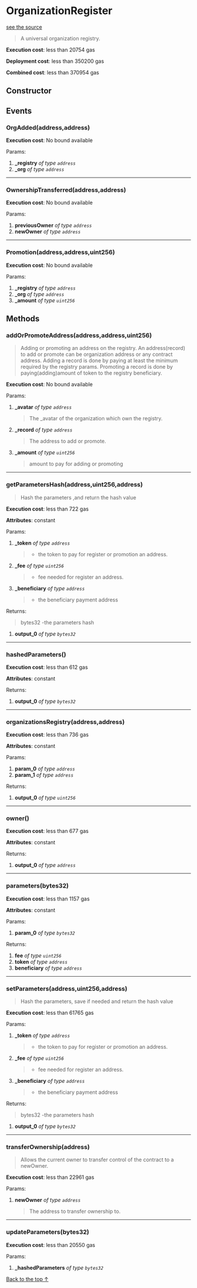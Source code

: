 # OrganizationRegister
[see the source](https://github.com/daostack/arc/tree/master/contracts/universalSchemes/OrganizationRegister.sol)
> A universal organization registry.


**Execution cost**: less than 20754 gas

**Deployment cost**: less than 350200 gas

**Combined cost**: less than 370954 gas

## Constructor




## Events
### OrgAdded(address,address)


**Execution cost**: No bound available


Params:

1. **_registry** *of type `address`*
2. **_org** *of type `address`*

--- 
### OwnershipTransferred(address,address)


**Execution cost**: No bound available


Params:

1. **previousOwner** *of type `address`*
2. **newOwner** *of type `address`*

--- 
### Promotion(address,address,uint256)


**Execution cost**: No bound available


Params:

1. **_registry** *of type `address`*
2. **_org** *of type `address`*
3. **_amount** *of type `uint256`*


## Methods
### addOrPromoteAddress(address,address,uint256)
>
> Adding or promoting an address on the registry.     An address(record) to add or promote can be organization address or any contract address.     Adding a record is done by paying at least the minimum required by the registry params.     Promoting a record is done by paying(adding)amount of token to the registry beneficiary.


**Execution cost**: No bound available


Params:

1. **_avatar** *of type `address`*

    > The _avatar of the organization which own the registry.

2. **_record** *of type `address`*

    > The address to add or promote.

3. **_amount** *of type `uint256`*

    > amount to pay for adding or promoting



--- 
### getParametersHash(address,uint256,address)
>
> Hash the parameters ,and return the hash value


**Execution cost**: less than 722 gas

**Attributes**: constant


Params:

1. **_token** *of type `address`*

    > -  the token to pay for register or promotion an address.

2. **_fee** *of type `uint256`*

    > - fee needed for register an address.

3. **_beneficiary** *of type `address`*

    > - the beneficiary payment address


Returns:

> bytes32 -the parameters hash

1. **output_0** *of type `bytes32`*

--- 
### hashedParameters()


**Execution cost**: less than 612 gas

**Attributes**: constant



Returns:


1. **output_0** *of type `bytes32`*

--- 
### organizationsRegistry(address,address)


**Execution cost**: less than 736 gas

**Attributes**: constant


Params:

1. **param_0** *of type `address`*
2. **param_1** *of type `address`*

Returns:


1. **output_0** *of type `uint256`*

--- 
### owner()


**Execution cost**: less than 677 gas

**Attributes**: constant



Returns:


1. **output_0** *of type `address`*

--- 
### parameters(bytes32)


**Execution cost**: less than 1157 gas

**Attributes**: constant


Params:

1. **param_0** *of type `bytes32`*

Returns:


1. **fee** *of type `uint256`*
2. **token** *of type `address`*
3. **beneficiary** *of type `address`*

--- 
### setParameters(address,uint256,address)
>
> Hash the parameters, save if needed and return the hash value


**Execution cost**: less than 61765 gas


Params:

1. **_token** *of type `address`*

    > -  the token to pay for register or promotion an address.

2. **_fee** *of type `uint256`*

    > - fee needed for register an address.

3. **_beneficiary** *of type `address`*

    > - the beneficiary payment address


Returns:

> bytes32 -the parameters hash

1. **output_0** *of type `bytes32`*

--- 
### transferOwnership(address)
>
> Allows the current owner to transfer control of the contract to a newOwner.


**Execution cost**: less than 22961 gas


Params:

1. **newOwner** *of type `address`*

    > The address to transfer ownership to.



--- 
### updateParameters(bytes32)


**Execution cost**: less than 20550 gas


Params:

1. **_hashedParameters** *of type `bytes32`*


[Back to the top ↑](#organizationregister)
